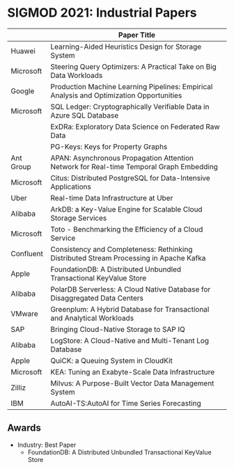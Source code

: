 # SIGMOD 2021: Industrial Papers

|           | Paper Title                                                                              |
| --------- | ---------------------------------------------------------------------------------------- |
| Huawei    | Learning-Aided Heuristics Design for Storage System                                      |
| Microsoft | Steering Query Optimizers: A Practical Take on Big Data Workloads                        |
| Google    | Production Machine Learning Pipelines: Empirical Analysis and Optimization Opportunities |
| Microsoft | SQL Ledger: Cryptographically Verifiable Data in Azure SQL Database                      |
|           | ExDRa: Exploratory Data Science on Federated Raw Data                                    |
|           | PG-Keys: Keys for Property Graphs                                                        |
| Ant Group | APAN: Asynchronous Propagation Attention Network for Real-time Temporal Graph Embedding  |
| Microsoft | Citus: Distributed PostgreSQL for Data-Intensive Applications                            |
| Uber      | Real-time Data Infrastructure at Uber                                                    |
| Alibaba   | ArkDB: a Key-Value Engine for Scalable Cloud Storage Services                            |
| Microsoft | Toto - Benchmarking the Efficiency of a Cloud Service                                    |
| Confluent | Consistency and Completeness: Rethinking Distributed Stream Processing in Apache Kafka   |
| Apple     | FoundationDB: A Distributed Unbundled Transactional KeyValue Store                       |
| Alibaba   | PolarDB Serverless: A Cloud Native Database for Disaggregated Data Centers               |
| VMware    | Greenplum: A Hybrid Database for Transactional and Analytical Workloads                  |
| SAP       | Bringing Cloud-Native Storage to SAP IQ                                                  |
| Alibaba   | LogStore: A Cloud-Native and Multi-Tenant Log Database                                   |
| Apple     | QuiCK: a Queuing System in CloudKit                                                      |
| Microsoft | KEA: Tuning an Exabyte-Scale Data Infrastructure                                         |
| Zilliz    | Milvus: A Purpose-Built Vector Data Management System                                    |
| IBM       | AutoAI-TS:AutoAI for Time Series Forecasting                                             |

## Awards

- Industry: Best Paper
  - FoundationDB: A Distributed Unbundled Transactional KeyValue Store
